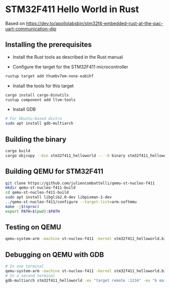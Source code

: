 # STM32F411 Hello World in Rust

Based on https://dev.to/apollolabsbin/stm32f4-embedded-rust-at-the-pac-uart-communication-djp

## Installing the prerequisites

- Install the Rust tools as described in the Rust manual

- Configure the target for the STM32F411 microcontroller
```bash
rustup target add thumbv7em-none-eabihf
```

- Install the tools for this target
```bash
cargo install cargo-binutils
rustup component add llvm-tools
```

- Install GDB
```bash
# For Ubuntu-based distro
sudo apt install gdb-multiarch
```

## Building the binary

```bash
cargo build
cargo objcopy --bin stm32f411_helloworld -- -O binary stm32f411_helloworld.bin
```

## Building QEMU for STM32F411

```bash
git clone https://github.com/juliencombattelli/qemu-st-nucleo-f411
mkdir qemu-st-nucleo-f411-build
cd qemu-st-nucleo-f411-build
sudo apt install libglib2.0-dev libpixman-1-dev
../qemu-st-nucleo-f411/configure --target-list=arm-softmmu
make -j$(nproc)
export PATH=$(pwd):$PATH
```

## Testing on QEMU

```bash
qemu-system-arm -machine st-nucleo-f411 -kernel stm32f411_helloworld.bin -nographic -monitor none -serial null -serial stdio
```

## Debugging on QEMU with GDB
```bash
# In one terminal
qemu-system-arm -machine st-nucleo-f411 -kernel stm32f411_helloworld.bin -nographic -monitor none -serial null -serial stdio -s -S
# In a second terminal
gdb-multiarch stm32f411_helloworld -ex "target remote :1234" -ex "b main"
```
